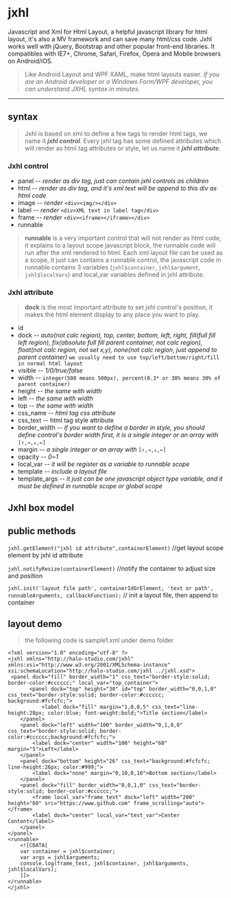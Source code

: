 # **jxhl**
Javascript and Xml for Html Layout,  a helpful javascript library for html layout, it's also a MV framework and can save many html/css code.
Jxhl works well with jQuery, Bootstrap and other popular front-end libraries.
It compatibles with IE7+, Chrome, Safari, Firefox, Opera and Mobile browsers on Android/iOS.

> Like Android Layout and WPF XAML, make html layouts easier. 
> *If you are an Android developer or a Windows Form/WPF developer, you can understand JXHL syntax in minutes.*


----------


## **syntax**

> Jxhl is based on xml to define a few tags to render html tags,  we name it ***jxhl control***. Every jxhl tag has some defined attributes which will render as html tag attributes or style, let us name it ***jxhl attribute***.

### Jxhl control
 - panel  -- *render as div tag, just can contain jxhl controls as children*
 - html  -- *render as div tag, and it's xml text will be append to this div as html code*
 - image -- *render* `<div><img/></div>`
 - label  -- *render* `<div>XML text in label tag</div>`
 - frame -- *render* `<div><iframe></iframe></div>`
 - runnable 

> **runnable** is a very important control that will not render as html code,  it explains to a layout scope javascript block, the runnable code will run after the xml rendered to html.
>      Each xml layout file can be used as a scope, it just can contains a runnable control, the javascript code in runnable contains 3 variables (`jxhl$container`, `jxhl$argument`, `jxhl$localVars`) and local_var variables defined in jxhl attribute.

### Jxhl attribute
>**dock** is the most important attribute to set jxhl control's position, it makes the html element display to any place you want to play.     

 - id
 - dock  -- *auto(not calc region), top, center, bottom, left, right, fill(full fill left region), fix(absolute full fill parent container, not calc region), float(not calc region, not set x,y), none(not calc region, just append to parent container)* `we usually need to use top/left/bottom/right/fill in normal html layout`
 - visible -- *1/0/true/false* 
 - width -- `integer(500 means 500px), percent(0.3* or 30% means 30% of parent container)`
 - height -- *the same with width*
 - left -- *the same with width*
 - top -- *the same with width*
 - css_name -- *html tag css attribute*
 - css_text -- html tag style attribute
 - border_width -- *if you want to define a border in style, you should define control's border width first, it is a single integer or an array with* `[↑,→,↓,←]`
 - margin -- *a single integer or an array with* `[↑,→,↓,←]`
 - opacity -- *0~1*
 - local_var -- *it will be register as a variable to runnable scope*
 - template -- *include a layout file*
 - template_args -- *it just can be one javascript object type variable, and it must be defined in runnable scope or global scope* 


## **Jxhl box model**


## **public methods**
`jxhl.getElement("jxhl id attribute",containerElement)` //get layout scope element by jxhl id attribute

`jxhl.notifyResize(containerElement)` //notify the container to adjust size and position

`jxhl.init('layout file path', containerIdOrElement, 'text or path', runnableArguments, callbackFunction);` // init a layout file, then append to container


## **layout demo**

> the following code is sample1.xml under demo folder

	<?xml version="1.0" encoding="utf-8" ?>
	<jxhl xmlns="http://halo-studio.com/jxhl" xmlns:xsi="http://www.w3.org/2001/XMLSchema-instance" xsi:schemaLocation="http://halo-studio.com/jxhl ../jxhl.xsd">
     <panel dock="fill" border_width="1" css_text="border-style:solid; border-color:#cccccc;" local_var="top_container">
           <panel dock="top" height="30" id="top" border_width="0,0,1,0" css_text="border-style:solid; border-color:#cccccc; background:#fcfcfc;">
               <label dock="fill" margin="1,0,0,5" css_text="line-height:28px; color:blue; font-weight:bold;">Title section</label>
        </panel>
        <panel dock="left" width="100" border_width="0,1,0,0" css_text="border-style:solid; border-color:#cccccc;background:#fcfcfc;">
            <label dock="center" width="100" height="60" margin="5">Left</label>
        </panel>
        <panel dock="bottom" height="26" css_text="background:#fcfcfc; line-height:26px; color:#999;">
            <label dock="none" margin="0,10,0,10">Bottom section</label>
        </panel>
        <panel dock="fill" border_width="0,0,1,0" css_text="border-style:solid; border-color:#cccccc;">
            <frame local_var="frame_test" dock="left" width="200" height="60" src="https://www.github.com" frame_scrolling="auto"></frame>
            <label dock="center" local_var="test_var">Center Content</label>
        </panel>
    </panel>
	<runnable>
        <![CDATA[
        var container = jxhl$container;
        var args = jxhl$arguments;
        console.log(frame_test, jxhl$container, jxhl$arguments, jxhl$localVars);
        ]]>
    </runnable>
	</jxhl>





